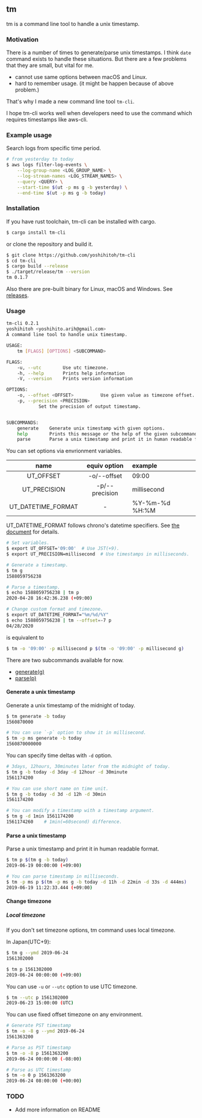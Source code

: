tm
----

tm is a command line tool to handle a unix timestamp.

### Motivation

There is a number of times to generate/parse unix timestamps.
I think `date` command exists to handle these situations. But there are a few problems that they are small, but vital for me.
- cannot use same options between macOS and Linux.
- hard to remember usage. (it might be happen because of above problem.)

That's why I made a new command line tool `tm-cli`.

I hope tm-cli works well when developers need to use the command which requires timestamps like aws-cli.

### Example usage

Search logs from specific time period.
``` bash
# from yesterday to today
$ aws logs filter-log-events \
    --log-group-name <LOG_GROUP_NAME> \
    --log-stream-names <LOG_STREAM_NAMES> \
    --query <QUERY> \
    --start-time $(ut -p ms g -b yesterday) \
    --end-time $(ut -p ms g -b today)
```

### Installation

If you have rust toolchain, tm-cli can be installed with cargo.
``` bash
$ cargo install tm-cli
```

or clone the repository and build it.

``` bash
$ git clone https://github.com/yoshihitoh/tm-cli
$ cd tm-cli
$ cargo build --release
$ ./target/release/tm --version
tm 0.1.7
```

Also there are pre-built binary for Linux, macOS and Windows.
See [releases](https://github.com/yoshihitoh/tm-cli/releases).

### Usage
``` bash
tm-cli 0.2.1
yoshihitoh <yoshihito.arih@gmail.com>
A command line tool to handle unix timestamp.

USAGE:
    tm [FLAGS] [OPTIONS] <SUBCOMMAND>

FLAGS:
    -u, --utc        Use utc timezone.
    -h, --help       Prints help information
    -V, --version    Prints version information

OPTIONS:
    -o, --offset <OFFSET>          Use given value as timezone offset.
    -p, --precision <PRECISION>
            Set the precision of output timestamp.


SUBCOMMANDS:
    generate    Generate unix timestamp with given options.
    help        Prints this message or the help of the given subcommand(s)
    parse       Parse a unix timestamp and print it in human readable format.
```

You can set options via envrionment variables.

| name               | equiv option   | example 
|:------------------:|:--------------:|:-----------
| UT_OFFSET          | -o/--offset    | 09:00
| UT_PRECISION       | -p/--precision | millisecond
| UT_DATETIME_FORMAT | -              | %Y-%m-%d %H:%M

UT_DATETIME_FORMAT follows chrono's datetime specifiers.
See [the document](https://docs.rs/chrono/0.4.11/chrono/format/strftime/index.html) for details.

```bash
# Set variables.
$ export UT_OFFSET='09:00'  # Use JST(+9).
$ export UT_PRECISION=millisecond  # Use timestamps in milliseconds.

# Generate a timestamp.
$ tm g
1588059756238

# Parse a timestamp.
$ echo 1588059756238 | tm p
2020-04-28 16:42:36.238 (+09:00)

# Change custom format and timezone.
$ export UT_DATETIME_FORMAT="%m/%d/%Y"
$ echo 1588059756238 | tm --offset=-7 p
04/28/2020
```

is equivalent to

```bash
$ tm -o '09:00' -p millisecond p $(tm -o '09:00' -p millisecond g)
```


There are two subcommands available for now.
- [generate(g)](#generate-a-unix-timestamp)
- [parse(p)](#parse-a-unix-timestamp)

#### Generate a unix timestamp

Generate a unix timestamp of the midnight of today.
``` bash
$ tm generate -b today
1560870000

# You can use `-p` option to show it in millisecond.
$ tm -p ms generate -b today
1560870000000
```

You can specify time deltas with `-d` option.
``` bash
# 3days, 12hours, 30minutes later from the midnight of today.
$ tm g -b today -d 3day -d 12hour -d 30minute
1561174200

# You can use short name on time unit.
$ tm g -b today -d 3d -d 12h -d 30min
1561174200

# You can modify a timestamp with a timestamp argument.
$ tm g -d 1min 1561174200
1561174260    # 1min(=60second) difference.
```

#### Parse a unix timestamp

Parse a unix timestamp and print it in human readable format.
``` bash
$ tm p $(tm g -b today)
2019-06-19 00:00:00 (+09:00)

# You can parse timestamp in milliseconds.
$ tm -p ms p $(tm -p ms g -b today -d 11h -d 22min -d 33s -d 444ms)
2019-06-19 11:22:33.444 (+09:00)
```

#### Change timezone

##### Local timezone
If you don't set timezone options, tm command uses local timezone.

In Japan(UTC+9):
``` bash
$ tm g --ymd 2019-06-24
1561302000

$ tm p 1561302000
2019-06-24 00:00:00 (+09:00)
```

You can use `-u` or `--utc` option to use UTC timezone.
``` bash
$ tm --utc p 1561302000
2019-06-23 15:00:00 (UTC)
```

You can use fixed offset timezone on any environment.
``` bash
# Generate PST timestamp
$ tm -o -8 g --ymd 2019-06-24
1561363200

# Parse as PST timestamp
$ tm -o -8 p 1561363200
2019-06-24 00:00:00 (-08:00)

# Parse as UTC timestamp
$ tm -o 0 p 1561363200
2019-06-24 08:00:00 (+00:00)
```

### TODO
- Add more information on README
